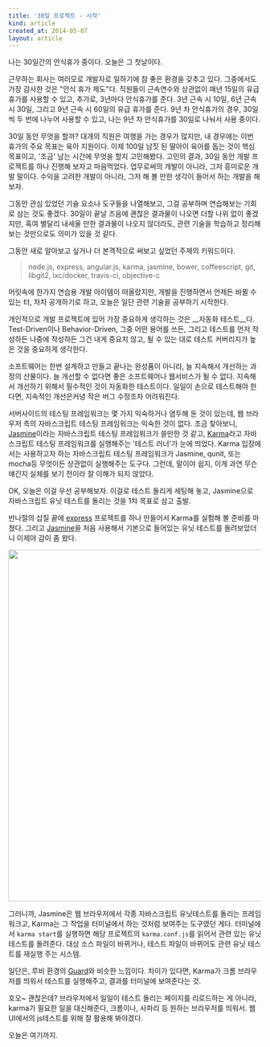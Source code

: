 ```yaml
---
title: '30일 프로젝트 - 시작'
kind: article
created_at: 2014-05-07
layout: article
---
```


나는 30일간의 안식휴가 중이다. 오늘은 그 첫날이다. 

근무하는 회사는 여러모로 개발자로 일하기에 참 좋은 환경을 갖추고 있다. 그중에서도 가장 감사한 것은 "안식 휴가 제도"다. 직원들이 근속연수와 상관없이 매년 15일의 유급 휴가를 사용할 수 있고, 추가로, 3년마다 안식휴가를 준다. 3년 근속 시 10일, 6년 근속 시 30일, 그리고 9년 근속 시 60일의 유급 휴가를 준다. 9년 차 안식휴가의 경우, 30일씩 두 번에 나누어 사용할 수 있고, 나는 9년 차 안식휴가를 30일로 나눠서 사용 중이다.

30일 동안 무엇을 할까? 대개의 직원은 여행을 가는 경우가 많지만, 내 경우에는 이번 휴가의 주요 목표는 육아 지원이다. 이제 100일 남짓 된 딸아이 육아를 돕는 것이 핵심 목표이고, '조금' 남는 시간에 무엇을 할지 고민해봤다. 고민의 결과, 30일 동안 개발 프로젝트를 하나 진행해 보자고 마음먹었다. 업무로써의 개발이 아니라, 그저 흥미로운 개발 말이다. 수익을 고려한 개발이 아니라, 그저 해 볼 만한 생각이 들어서 하는 개발을 해보자. 

그동안 관심 있었던 기술 요소나 도구들을 나열해보고, 그걸 공부하며 연습해보는 기회로 삼는 것도 좋겠다. 30일이 끝날 즈음에 괜찮은 결과물이 나오면 더할 나위 없이 좋겠지만, 혹여 별달리 내세울 만한 결과물이 나오지 않더라도, 관련 기술을 학습하고 정리해보는 것만으로도 의미가 있을 것 같다. 

그동안 새로 알아보고 싶거나 더 본격적으로 써보고 싶었던 주제의 키워드이다. 

> node.js, express, angular.js, karma, jasmine, bower, coffeescript, git, libgit2, lxc/docker, travis-ci, objective-c

머릿속에 한가지 연습용 개발 아이템이 떠올랐지만, 개발을 진행하면서 언제든 바뀔 수 있는 터, 차차 공개하기로 하고, 오늘은 일단 관련 기술을 공부하기 시작한다. 

개인적으로 개발 프로젝트에 있어 가장 중요하게 생각하는 것은 __자동화 테스트__다. Test-Driven이나 Behavior-Driven, 그중 어떤 용어를 쓰든, 그리고 테스트를 먼저 작성하든 나중에 작성하든 그건 내게 중요치 않고, 될 수 있는 대로 테스트 커버리지가 높은 것을 중요하게 생각한다. 

소프트웨어는 한번 설계하고 만들고 끝나는 완성품이 아니라, 늘 지속해서 개선하는 과정의 산물이다. 늘 개선할 수 없다면 좋은 소프트웨어나 웹서비스가 될 수 없다. 지속해서 개선하기 위해서 필수적인 것이 자동화한 테스트이다. 일일이 손으로 테스트해야 한다면, 지속적인 개선은커녕 작은 버그 수정조차 어려워진다.

서버사이드의 테스팅 프레임워크는 몇 가지 익숙하거나 염두해 둔 것이 있는데, 웹 브라우저 측의 자바스크립트 테스팅 프레임워크는 익숙한 것이 없다. 조금 찾아보니, [Jasmine]이라는 자바스크립트 테스팅 프레임워크가 쓸만한 것 같고, [Karma]라고 자바스크립트 테스팅 프레임워크를 실행해주는 '테스트 러너'가 눈에 띄었다.
Karma 입장에서는 사용하고자 하는 자바스크립트 테스팅 프레임워크가 Jasmine, qunit, 또는 mocha등 무엇이든 상관없이 실행해주는 도구다. 그런데, 말이야 쉽지, 이게 과연 무슨 얘긴지 실체를 보기 전이라 잘 이해가 되지 않았다.

OK, 오늘은 이걸 우선 공부해보자. 이걸로 테스트 돌리게 세팅해 놓고, Jasmine으로 자바스크립트 유닛 테스트를 돌리는 것을 1차 목표로 삼고 출발.

반나절의 삽질 끝에 [express] 프로젝트를 하나 만들어서 Karma를 실험해 볼 준비를 마쳤다. 그리고 [Jasmine]을 처음 사용해서 기본으로 들어있는 유닛 테스트를 돌려보았더니 이제야 감이 좀 왔다. 

<img src="/img/holiday-project/karma-start.png" class="img-rounded" style="width: 700px;"/>

그러니까, Jasmine은 웹 브라우저에서 각종 자바스크립트 유닛테스트를 돌리는 프레임워크고, Karma는 그 작업을 터미널에서 하는 것처럼 보여주는 도구였던 게다. 터미널에서 ```karma start```를 실행하면 해당 프로젝트의 ```karma.conf.js```를 읽어서 관련 있는 유닛테스트를 돌려준다. 대상 소스 파일이 바뀌거나, 테스트 파일이 바뀌어도 관련 유닛 테스트를 재실행 주는 시스템. 

일단은, 루비 환경의 [Guard](http://guardgem.org/)와 비슷한 느낌이다. 차이가 있다면, Karma가 크롬 브라우저를 띄워서 테스트를 실행해주고, 결과를 터미널에 보여준다는 것. 

호오~ 괜찮은데? 브라우저에서 일일이 테스트 돌리는 페이지를 리로드하는 게 아니라, karma가 필요한 일을 대신해준다, 크롬이나, 사파리 등 원하는 브라우저를 띄워서. 웹 UI에서의 js테스트를 위해 잘 활용해 봐야겠다. 

오늘은 여기까지. 

[Karma]: http://karma-runner.github.io/
[Jasmine]: http://jasmine.github.io/
[express]: http://expressjs.com/